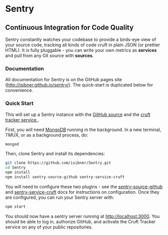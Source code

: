 # Sentry

## Continuous Integration for Code Quality

Sentry constantly watches your codebase to provide a birds-eye view of your source code, tracking all kinds of code cruft in plain JSON (or prettier HTML). It is fully pluggable - you can write your own metrics as **services** and pull from any Git source with **sources**.

### Documentation

All documentation for Sentry is on the GitHub pages site (http://isibner.github.io/sentry/). The quick-start is duplicated below for convenience.

### Quick Start

This will set up a Sentry instance with the [GitHub source](https://github.com/isibner/sentry-source-github) and the [cruft tracker service.](https://github.com/isibner/sentry-service-cruft).

First, you will need [MongoDB](http://docs.mongodb.org/manual/installation/) running in the background. In a new terminal, TMUX, or as a background process, do:

```bash
mongod
```

Then, clone Sentry and install its dependencies:

```bash
git clone https://github.com/isibner/Sentry.git
cd Sentry
npm install
npm install sentry-source-github sentry-service-cruft
```

You will need to configure these two plugins - see the [sentry-source-github](https://github.com/isibner/sentry-source-github) and [sentry-service-cruft](https://github.com/isibner/sentry-service-cruft) docs for instructions on configuration. Once they are configured, you can run your Sentry server with:

```bash
npm start
```

You should now have a sentry server running at [http://localhost:3000](http://localhost:3000). You should be able to log in, authorize GitHub, and activate the Cruft Tracker service on any of your public repositories.
